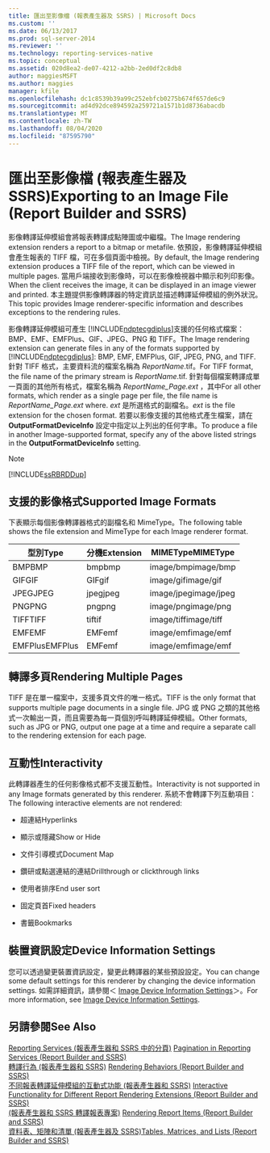 ```yaml
---
title: 匯出至影像檔 (報表產生器及 SSRS) | Microsoft Docs
ms.custom: ''
ms.date: 06/13/2017
ms.prod: sql-server-2014
ms.reviewer: ''
ms.technology: reporting-services-native
ms.topic: conceptual
ms.assetid: 020d8ea2-de07-4212-a2bb-2ed0df2c8db8
author: maggiesMSFT
ms.author: maggies
manager: kfile
ms.openlocfilehash: dc1c8539b39a99c252ebfcb0275b674f657de6c9
ms.sourcegitcommit: ad4d92dce894592a259721a1571b1d8736abacdb
ms.translationtype: MT
ms.contentlocale: zh-TW
ms.lasthandoff: 08/04/2020
ms.locfileid: "87595790"
---
```

# <a name="exporting-to-an-image-file-report-builder-and-ssrs"></a><span data-ttu-id="35c1c-102">匯出至影像檔 (報表產生器及 SSRS)</span><span class="sxs-lookup"><span data-stu-id="35c1c-102">Exporting to an Image File (Report Builder and SSRS)</span></span>
  <span data-ttu-id="35c1c-103">影像轉譯延伸模組會將報表轉譯成點陣圖或中繼檔。</span><span class="sxs-lookup"><span data-stu-id="35c1c-103">The Image rendering extension renders a report to a bitmap or metafile.</span></span> <span data-ttu-id="35c1c-104">依預設，影像轉譯延伸模組會產生報表的 TIFF 檔，可在多個頁面中檢視。</span><span class="sxs-lookup"><span data-stu-id="35c1c-104">By default, the Image rendering extension produces a TIFF file of the report, which can be viewed in multiple pages.</span></span> <span data-ttu-id="35c1c-105">當用戶端接收到影像時，可以在影像檢視器中顯示和列印影像。</span><span class="sxs-lookup"><span data-stu-id="35c1c-105">When the client receives the image, it can be displayed in an image viewer and printed.</span></span> <span data-ttu-id="35c1c-106">本主題提供影像轉譯器的特定資訊並描述轉譯延伸模組的例外狀況。</span><span class="sxs-lookup"><span data-stu-id="35c1c-106">This topic provides Image renderer-specific information and describes exceptions to the rendering rules.</span></span>  
  
 <span data-ttu-id="35c1c-107">影像轉譯延伸模組可產生 [!INCLUDE[ndptecgdiplus](../../includes/ndptecgdiplus-md.md)]支援的任何格式檔案：BMP、EMF、EMFPlus、GIF、JPEG、PNG 和 TIFF。</span><span class="sxs-lookup"><span data-stu-id="35c1c-107">The Image rendering extension can generate files in any of the formats supported by [!INCLUDE[ndptecgdiplus](../../includes/ndptecgdiplus-md.md)]: BMP, EMF, EMFPlus, GIF, JPEG, PNG, and TIFF.</span></span> <span data-ttu-id="35c1c-108">針對 TIFF 格式，主要資料流的檔案名稱為 *ReportName*.tif。</span><span class="sxs-lookup"><span data-stu-id="35c1c-108">For TIFF format, the file name of the primary stream is *ReportName*.tif.</span></span> <span data-ttu-id="35c1c-109">針對每個檔案轉譯成單一頁面的其他所有格式，檔案名稱為 *ReportName_Page.ext* ，其中</span><span class="sxs-lookup"><span data-stu-id="35c1c-109">For all other formats, which render as a single page per file, the file name is *ReportName_Page.ext* where.</span></span> <span data-ttu-id="35c1c-110">*ext* 是所選格式的副檔名。</span><span class="sxs-lookup"><span data-stu-id="35c1c-110">*ext* is the file extension for the chosen format.</span></span> <span data-ttu-id="35c1c-111">若要以影像支援的其他格式產生檔案，請在 **OutputFormatDeviceInfo** 設定中指定以上列出的任何字串。</span><span class="sxs-lookup"><span data-stu-id="35c1c-111">To produce a file in another Image-supported format, specify any of the above listed strings in the **OutputFormatDeviceInfo** setting.</span></span>  
  
> [!NOTE]  
>  [!INCLUDE[ssRBRDDup](../../includes/ssrbrddup-md.md)]  
  
##  <a name="supported-image-formats"></a><a name="SupportedImageFormats"></a> <span data-ttu-id="35c1c-112">支援的影像格式</span><span class="sxs-lookup"><span data-stu-id="35c1c-112">Supported Image Formats</span></span>  
 <span data-ttu-id="35c1c-113">下表顯示每個影像轉譯器格式的副檔名和 MimeType。</span><span class="sxs-lookup"><span data-stu-id="35c1c-113">The following table shows the file extension and MimeType for each Image renderer format.</span></span>  
  
|<span data-ttu-id="35c1c-114">**型別**</span><span class="sxs-lookup"><span data-stu-id="35c1c-114">**Type**</span></span>|<span data-ttu-id="35c1c-115">**分機**</span><span class="sxs-lookup"><span data-stu-id="35c1c-115">**Extension**</span></span>|<span data-ttu-id="35c1c-116">**MIMEType**</span><span class="sxs-lookup"><span data-stu-id="35c1c-116">**MIMEType**</span></span>|  
|--------------|-------------------|------------------|  
|<span data-ttu-id="35c1c-117">BMP</span><span class="sxs-lookup"><span data-stu-id="35c1c-117">BMP</span></span>|<span data-ttu-id="35c1c-118">bmp</span><span class="sxs-lookup"><span data-stu-id="35c1c-118">bmp</span></span>|<span data-ttu-id="35c1c-119">image/bmp</span><span class="sxs-lookup"><span data-stu-id="35c1c-119">image/bmp</span></span>|  
|<span data-ttu-id="35c1c-120">GIF</span><span class="sxs-lookup"><span data-stu-id="35c1c-120">GIF</span></span>|<span data-ttu-id="35c1c-121">GIF</span><span class="sxs-lookup"><span data-stu-id="35c1c-121">gif</span></span>|<span data-ttu-id="35c1c-122">image/gif</span><span class="sxs-lookup"><span data-stu-id="35c1c-122">image/gif</span></span>|  
|<span data-ttu-id="35c1c-123">JPEG</span><span class="sxs-lookup"><span data-stu-id="35c1c-123">JPEG</span></span>|<span data-ttu-id="35c1c-124">jpeg</span><span class="sxs-lookup"><span data-stu-id="35c1c-124">jpeg</span></span>|<span data-ttu-id="35c1c-125">image/jpeg</span><span class="sxs-lookup"><span data-stu-id="35c1c-125">image/jpeg</span></span>|  
|<span data-ttu-id="35c1c-126">PNG</span><span class="sxs-lookup"><span data-stu-id="35c1c-126">PNG</span></span>|<span data-ttu-id="35c1c-127">png</span><span class="sxs-lookup"><span data-stu-id="35c1c-127">png</span></span>|<span data-ttu-id="35c1c-128">image/png</span><span class="sxs-lookup"><span data-stu-id="35c1c-128">image/png</span></span>|  
|<span data-ttu-id="35c1c-129">TIFF</span><span class="sxs-lookup"><span data-stu-id="35c1c-129">TIFF</span></span>|<span data-ttu-id="35c1c-130">tif</span><span class="sxs-lookup"><span data-stu-id="35c1c-130">tif</span></span>|<span data-ttu-id="35c1c-131">image/tiff</span><span class="sxs-lookup"><span data-stu-id="35c1c-131">image/tiff</span></span>|  
|<span data-ttu-id="35c1c-132">EMF</span><span class="sxs-lookup"><span data-stu-id="35c1c-132">EMF</span></span>|<span data-ttu-id="35c1c-133">EMF</span><span class="sxs-lookup"><span data-stu-id="35c1c-133">emf</span></span>|<span data-ttu-id="35c1c-134">image/emf</span><span class="sxs-lookup"><span data-stu-id="35c1c-134">image/emf</span></span>|  
|<span data-ttu-id="35c1c-135">EMFPlus</span><span class="sxs-lookup"><span data-stu-id="35c1c-135">EMFPlus</span></span>|<span data-ttu-id="35c1c-136">EMF</span><span class="sxs-lookup"><span data-stu-id="35c1c-136">emf</span></span>|<span data-ttu-id="35c1c-137">image/emf</span><span class="sxs-lookup"><span data-stu-id="35c1c-137">image/emf</span></span>|  
  
  
##  <a name="rendering-multiple-pages"></a><a name="RenderingMultiplePages"></a> <span data-ttu-id="35c1c-138">轉譯多頁</span><span class="sxs-lookup"><span data-stu-id="35c1c-138">Rendering Multiple Pages</span></span>  
 <span data-ttu-id="35c1c-139">TIFF 是在單一檔案中，支援多頁文件的唯一格式。</span><span class="sxs-lookup"><span data-stu-id="35c1c-139">TIFF is the only format that supports multiple page documents in a single file.</span></span> <span data-ttu-id="35c1c-140">JPG 或 PNG 之類的其他格式一次輸出一頁，而且需要為每一頁個別呼叫轉譯延伸模組。</span><span class="sxs-lookup"><span data-stu-id="35c1c-140">Other formats, such as JPG or PNG, output one page at a time and require a separate call to the rendering extension for each page.</span></span>  
  
  
##  <a name="interactivity"></a><a name="Interactivity"></a><span data-ttu-id="35c1c-141">互動性</span><span class="sxs-lookup"><span data-stu-id="35c1c-141">Interactivity</span></span>  
 <span data-ttu-id="35c1c-142">此轉譯器產生的任何影像格式都不支援互動性。</span><span class="sxs-lookup"><span data-stu-id="35c1c-142">Interactivity is not supported in any Image formats generated by this renderer.</span></span> <span data-ttu-id="35c1c-143">系統不會轉譯下列互動項目：</span><span class="sxs-lookup"><span data-stu-id="35c1c-143">The following interactive elements are not rendered:</span></span>  
  
-   <span data-ttu-id="35c1c-144">超連結</span><span class="sxs-lookup"><span data-stu-id="35c1c-144">Hyperlinks</span></span>  
  
-   <span data-ttu-id="35c1c-145">顯示或隱藏</span><span class="sxs-lookup"><span data-stu-id="35c1c-145">Show or Hide</span></span>  
  
-   <span data-ttu-id="35c1c-146">文件引導模式</span><span class="sxs-lookup"><span data-stu-id="35c1c-146">Document Map</span></span>  
  
-   <span data-ttu-id="35c1c-147">鑽研或點選連結的連結</span><span class="sxs-lookup"><span data-stu-id="35c1c-147">Drillthrough or clickthrough links</span></span>  
  
-   <span data-ttu-id="35c1c-148">使用者排序</span><span class="sxs-lookup"><span data-stu-id="35c1c-148">End user sort</span></span>  
  
-   <span data-ttu-id="35c1c-149">固定頁首</span><span class="sxs-lookup"><span data-stu-id="35c1c-149">Fixed headers</span></span>  
  
-   <span data-ttu-id="35c1c-150">書籤</span><span class="sxs-lookup"><span data-stu-id="35c1c-150">Bookmarks</span></span>  
  
  
##  <a name="device-information-settings"></a><a name="DeviceInfo"></a><span data-ttu-id="35c1c-151">裝置資訊設定</span><span class="sxs-lookup"><span data-stu-id="35c1c-151">Device Information Settings</span></span>  
 <span data-ttu-id="35c1c-152">您可以透過變更裝置資訊設定，變更此轉譯器的某些預設設定。</span><span class="sxs-lookup"><span data-stu-id="35c1c-152">You can change some default settings for this renderer by changing the device information settings.</span></span> <span data-ttu-id="35c1c-153">如需詳細資訊，請參閱＜ [Image Device Information Settings](../image-device-information-settings.md)＞。</span><span class="sxs-lookup"><span data-stu-id="35c1c-153">For more information, see [Image Device Information Settings](../image-device-information-settings.md).</span></span>  
  
  
## <a name="see-also"></a><span data-ttu-id="35c1c-154">另請參閱</span><span class="sxs-lookup"><span data-stu-id="35c1c-154">See Also</span></span>  
 <span data-ttu-id="35c1c-155">[Reporting Services &#40;報表產生器和 SSRS 中的分頁&#41;](../report-design/pagination-in-reporting-services-report-builder-and-ssrs.md) </span><span class="sxs-lookup"><span data-stu-id="35c1c-155">[Pagination in Reporting Services &#40;Report Builder  and SSRS&#41;](../report-design/pagination-in-reporting-services-report-builder-and-ssrs.md) </span></span>  
 <span data-ttu-id="35c1c-156">[轉譯行為 &#40;報表產生器和 SSRS&#41;](../report-design/rendering-behaviors-report-builder-and-ssrs.md) </span><span class="sxs-lookup"><span data-stu-id="35c1c-156">[Rendering Behaviors &#40;Report Builder  and SSRS&#41;](../report-design/rendering-behaviors-report-builder-and-ssrs.md) </span></span>  
 <span data-ttu-id="35c1c-157">[不同報表轉譯延伸模組的互動式功能 &#40;報表產生器和 SSRS&#41;](interactive-functionality-different-report-rendering-extensions.md) </span><span class="sxs-lookup"><span data-stu-id="35c1c-157">[Interactive Functionality for Different Report Rendering Extensions &#40;Report Builder and SSRS&#41;](interactive-functionality-different-report-rendering-extensions.md) </span></span>  
 <span data-ttu-id="35c1c-158">[&#40;報表產生器和 SSRS 轉譯報表專案&#41;](../report-design/rendering-report-items-report-builder-and-ssrs.md) </span><span class="sxs-lookup"><span data-stu-id="35c1c-158">[Rendering Report Items &#40;Report Builder and SSRS&#41;](../report-design/rendering-report-items-report-builder-and-ssrs.md) </span></span>  
 [<span data-ttu-id="35c1c-159">資料表、矩陣和清單 &#40;報表產生器及 SSRS&#41;</span><span class="sxs-lookup"><span data-stu-id="35c1c-159">Tables, Matrices, and Lists &#40;Report Builder and SSRS&#41;</span></span>](../report-design/create-invoices-and-forms-with-lists-report-builder-and-ssrs.md)  
  
  
